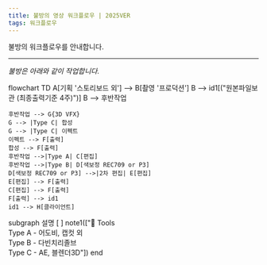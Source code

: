 ```yaml
---
title: 불방의 영상 워크플로우 | 2025VER
tags: 워크플로우
---
```


불방의 워크플로우를 안내합니다.  

---

*불방은 아래와 같이 작업합니다.*

flowchart TD
    A[기획 '스토리보드 외'] --> 
    B[촬영 '프로덕션'] 
    B --> id1[("원본파일보관 
    (최종출력기준 4주)")]
    B --> 후반작업
    
    후반작업 --> G{3D VFX}
    G --> |Type C| 합성
    G --> |Type C| 이펙트
    이펙트 --> F[출력]
    합성 --> F[출력]
    후반작업 -->|Type A| C[편집]
    후반작업 -->|Type B| D[색보정 REC709 or P3]
    D[색보정 REC709 or P3] -->|2차 편집| E[편집]
    E[편집] --> F[출력]
    C[편집] --> F[출력]
    F[출력] --> id1
    id1 --> H[클라이언트]  
    

  subgraph 설명 [ ]
    note1(["🧾 Tools <br/>Type A - 어도비, 캡컷 외<br/>Type B - 다빈치리졸브 <br/>Type C - AE, 블렌더3D"])
  end

